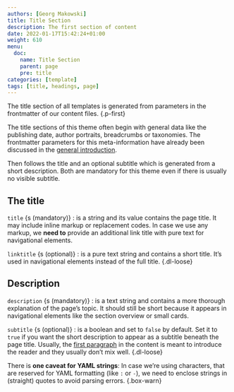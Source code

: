 ```yaml
---
authors: [Georg Makowski]
title: Title Section
description: The first section of content 
date: 2022-01-17T15:42:24+01:00 
weight: 610
menu:
  doc:
    name: Title Section
    parent: page
    pre: title
categories: [template]
tags: [title, headings, page]
---
```


The title section of all templates is generated from parameters in the frontmatter of our content files.
{.p-first}
<!--more-->

The title sections of this theme often begin with general data like the publishing date, author portraits, breadcrumbs or taxonomies. The frontmatter parameters for this meta-information have already been discussed in the [general introduction](/doc/intro).

Then follows the title and an optional subtitle which is generated from a short description. Both are mandatory for this theme even if there is usually no visible subtitle.

## The title

`title` {s (mandatory)}
: is a string and its value contains the page title. It may include inline markup or replacement codes. In case we use any markup, we **need to** provide an additional link title with pure text for navigational elements.

`linktitle` {s (optional)}
: is a pure text string and contains a short title. It’s used in navigational elements instead of the full title.
{.dl-loose}

## Description

`description` {s (mandatory)}
: is a text string and contains a more thorough explanation of the page’s topic. It should still be short because it appears in navigational elements like the section overview or small cards.

`subtitle` {s (optional)}
: is a boolean and set to `false` by default. Set it to `true` if you want the short description to appear as a subtitle beneath the page title. Usually, the [first paragraph](standfirst) in the content is meant to introduce the reader and they usually don’t mix well.
{.dl-loose}

There is **one caveat for YAML strings**: In case we’re using characters, that are reserved for YAML formatting (like `:` or `-`), we need to enclose strings in (straight) quotes to avoid parsing errors.
{.box-warn}
